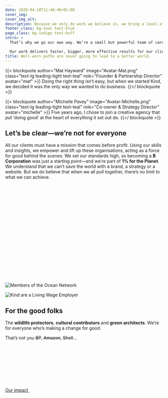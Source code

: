 ```yaml
---
date: 2020-04-20T11:48:46+01:00
cover_img:
cover_img_alt:
description: Because we only do work we believe in, we bring a level of commitment you won’t find anywhere else — and that means great results for you.
footer_class: bg-teal text-blue
page_class: bg-indigo text-buff
intro: >
  That’s why we go our own way. We’re a small but powerful team of carefully selected senior professionals. People whose work packs a real punch. **Strategy, brand, digital** – we bring it all together and drive change in ways that really matter. 

  Our work delivers faster, bigger, more effective results for our clients’ causes – in the charity sector, sustainability, research, the environment, and the arts.
title: Well-worn paths are never going to lead to a better world.
---
```


<div class="grid gap-10 md:grid-cols-2 lg:gap-20 section--lg">

  {{< blockquote author="Mat Hayward" image="Avatar-Mat.png" class="text-lg leading-tight text-teal" role="Founder & Partnership Director" avatar="mat" >}}
  Doing the right thing isn’t easy, but when we started Kind, we decided it was the only way we wanted to do business.
  {{</ blockquote >}}

  {{< blockquote author="Michelle Pavey" image="Avatar-Michelle.png" class="text-lg leading-tight text-teal" role="Co-owner & Strategy Director" avatar="michelle" >}}
  Five years ago, I chose to join a creative agency that put ‘doing good’ at the heart of everything it set out do.
  {{</ blockquote >}}

</div>
<section class="max-w-5xl mx-auto section--lg">
<h2 class="h1">Let’s be clear—we’re not for everyone</h2>
<div class="mt-10 prose lede">

All our clients must have a mission that comes before profit. Using our skills and insights, we empower and lift up these organisations, acting as a force for good behind the scenes. We set our standards high, so becoming a **B Corporation** was just a starting point—and we’re part of **1% for the Planet**. We understand that we can’t save the world with a brand, a strategy or a website. But we do believe that when we all pull together, there’s no limit to what we can achieve.

</div>
<div class="flex flex-wrap items-center justify-center gap-10 mt-10 lg:gap-20 section">
  <svg class="w-24 h-32 flex-no-shrink" role="presentation">
    <use xlink:href="#icon-bcorp"/>
  </svg>
  <svg class="w-48 h-24 flex-no-shrink" role="presentation">
    <use xlink:href="#icon-1fortheplanet"/>
  </svg>

  <div class="w-32 shrink-0 grow-0">

![Members of the Ocean Network](../images/logo-ocean-network.png)
  
  </div>

  <div class="w-32 shrink-0 grow-0">

![Kind are a Living Wage Employer](../images/logo-living-wage.png)

  </div>
</div>
</section>
<section class="max-w-5xl mx-auto section--lg">
<h2 class="h1">For the good folks</h2>
<div class="mt-10 mb-16 prose lede">

The **wildlife protectors**, **cultural contributors** and **green architects**. We’re for everyone who’s making a change for good.

That’s not you ~~BP~~, ~~Amazon~~, ~~Shell~~…
  
</div>
<div>
  <a class="btn bg-buff text-indigo hover:bg-pink hover:text-blue focus:bg-pink focus:text-blue" href="/about/our-impact">
    Our impact
    <svg class="w-12 h-4 flex-no-shrink" role="presentation">
      <use xlink:href="#icon-arrow"/>
    </svg>
  </a>
</div>
</section>
